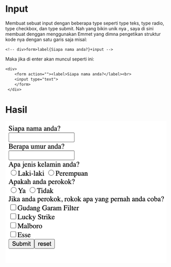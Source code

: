 # Input
Membuat sebuat input dengan beberapa type seperti type teks, type radio, type checkbox, dan type submit. Nah yang bikin unik nya , saya di sini membuat denggan menggunakan Emmet yang dimna pengetikan struktur kode nya dengan satu garis saja misal:

    <!-- div>form>label{Siapa nama anda?}+input -->


Maka jika di enter akan muncul seperti ini:

    <div>
        <form action=""><label>Siapa nama anda?</label><br>
        <input type="text">
        </form>
     </div>







# Hasil
![Hasil mengguankan Emmet](assets/input.png)